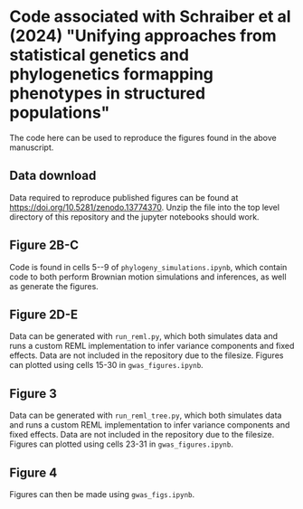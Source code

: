 # Code associated with Schraiber et al (2024) "Unifying approaches from statistical genetics and phylogenetics formapping phenotypes in structured populations"

The code here can be used to reproduce the figures found in the above manuscript.

## Data download
Data required to reproduce published figures can be found at https://doi.org/10.5281/zenodo.13774370. Unzip the file into the top level directory of this repository and the jupyter notebooks should work.

## Figure 2B-C
Code is found in cells 5--9 of `phylogeny_simulations.ipynb`, which contain code to both perform Brownian motion simulations and inferences, as well as generate the figures.

## Figure 2D-E
Data can be generated with `run_reml.py`, which both simulates data and runs a custom REML implementation to infer variance components and fixed effects. 
Data are not included in the repository due to the filesize.
Figures can plotted using cells 15-30 in `gwas_figures.ipynb`.

## Figure 3
Data can be generated with `run_reml_tree.py`, which both simulates data and runs a custom REML implementation to infer variance components and fixed effects. 
Data are not included in the repository due to the filesize.
Figures can plotted using cells 23-31 in `gwas_figures.ipynb`.

## Figure 4
Figures can then be made using `gwas_figs.ipynb`. 
